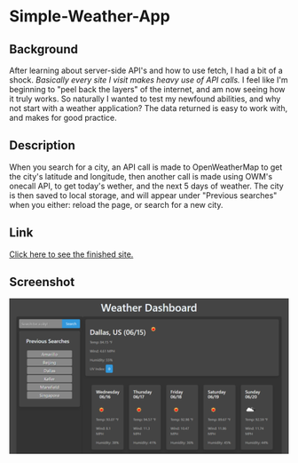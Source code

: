 # Simple-Weather-App

## Background
After learning about server-side API's and how to use fetch, I had a bit of a shock. *Basically every site I visit makes heavy use of API calls.* I feel like I'm beginning to "peel back the layers" of the internet, and am now seeing how it truly works.
So naturally I wanted to test my newfound abilities, and why not start with a weather application? The data returned is easy to work with, and makes for good practice.

## Description
When you search for a city, an API call is made to OpenWeatherMap to get the city's latitude and longitude, then another call is made using OWM's onecall API, to get today's wether, and the next 5 days of weather. The city is then saved to local storage, and will appear under "Previous searches" when you either: reload the page, or search for a new city.

## Link
[Click here to see the finished site.](https://jcpickens0215.github.io/Simple-Weather-App/)

## Screenshot
![Weather App](./assets/images/Readme-Screenshot.png)